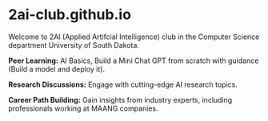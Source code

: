# 2ai-club.github.io
Welcome to 2AI (Applied Artifcial Intelligence) club in the Computer Science department University of South Dakota. 

**Peer Learning:** AI Basics, Build a Mini Chat GPT from scratch with guidance (Build a model and deploy it).

**Research Discussions:** Engage with cutting-edge AI research topics.

**Career Path Building:** Gain insights from industry experts, including professionals working at MAANG companies.

